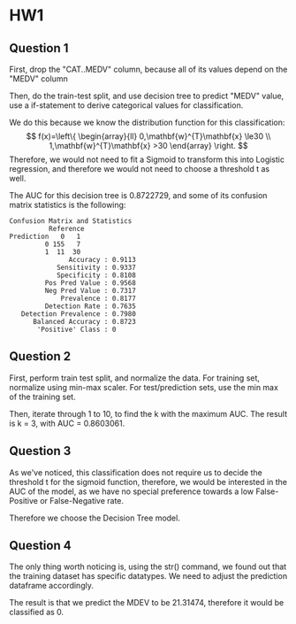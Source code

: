 # HW1

## Question 1

First, drop the "CAT..MEDV" column, because all of its values depend on the "MEDV" column

Then, do the train-test split, and use decision tree to predict "MEDV" value, use a if-statement to derive categorical values for classification.

We do this because we know the distribution function for this classification:
$$
 f(x)=\left\{
                \begin{array}{ll}
                  0,\mathbf{w}^{T}\mathbf{x} \le30 \\
                  1,\mathbf{w}^{T}\mathbf{x} >30
                \end{array}
              \right.
$$
Therefore, we would not need to fit a Sigmoid to transform this into Logistic regression, and therefore we would not need to choose a threshold t as well.  

The AUC for this decision tree is 0.8722729, and some of its confusion matrix statistics is the following:

```
Confusion Matrix and Statistics
          Reference
Prediction   0   1
         0 155   7
         1  11  30                               
               Accuracy : 0.9113          
            Sensitivity : 0.9337          
            Specificity : 0.8108          
         Pos Pred Value : 0.9568          
         Neg Pred Value : 0.7317          
             Prevalence : 0.8177          
         Detection Rate : 0.7635          
   Detection Prevalence : 0.7980          
      Balanced Accuracy : 0.8723                           
       'Positive' Class : 0  
```

## Question 2

First, perform train test split, and normalize the data. For training set, normalize using min-max scaler. For test/prediction sets, use the min max of the training set.

Then, iterate through 1 to 10, to find the k with the maximum AUC. The result is k = 3, with AUC = 0.8603061.

## Question 3

As we've noticed, this classification does not require us to decide the threshold t for the sigmoid function, therefore, we would be interested in the AUC of the model, as we have no special preference towards a low False-Positive or False-Negative rate.

Therefore we choose the Decision Tree model.

## Question 4

The only thing worth noticing is, using the str() command, we found out that the training dataset has specific datatypes. We need to adjust the prediction dataframe accordingly.

The result is that we predict the MDEV to be 21.31474, therefore it would be classified as 0. 